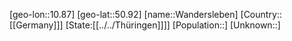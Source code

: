 ﻿---
location: [50.92,10.87]
type: City
tags:
- geo/City


SpocWebEntityId: 35435
isDeleted: false
confidential: public

---
[geo-lon::10.87]
[geo-lat::50.92]
[name::Wandersleben]
[Country::[[Germany]]]
[State:[[../../Thüringen]]]]
[Population::]
[Unknown::]

